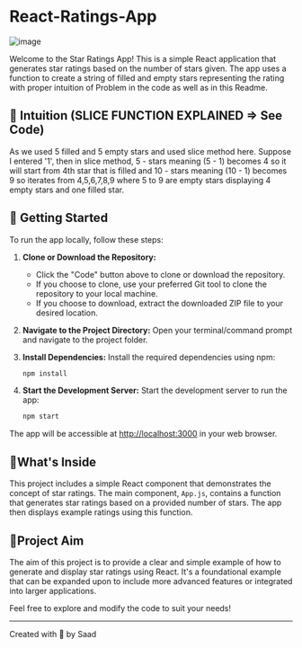 # React-Ratings-App

![image](https://github.com/SaadARazzaq/React-Ratings-App/assets/123338307/4163d1fe-d0d7-4bec-a8db-d9a6c55bb595)

Welcome to the Star Ratings App! This is a simple React application that generates star ratings based on the number of stars given. The app uses a function to create a string of filled and empty stars representing the rating with proper intuition of Problem in the code as well as in this Readme.

## 🧠 Intuition (SLICE FUNCTION EXPLAINED => See Code)
As we used 5 filled and 5 empty stars and used slice method here. Suppose I entered '1', then in slice method, 5 - stars meaning (5 - 1) becomes 4 so it will start from 4th star that is filled and 10 - stars meaning (10 - 1) becomes 9 so iterates from 4,5,6,7,8,9 where 5 to 9 are empty stars displaying 4 empty stars and one filled star.
  
## 🏁 Getting Started

To run the app locally, follow these steps:

1. **Clone or Download the Repository:**
   - Click the "Code" button above to clone or download the repository.
   - If you choose to clone, use your preferred Git tool to clone the repository to your local machine.
   - If you choose to download, extract the downloaded ZIP file to your desired location.

2. **Navigate to the Project Directory:**
   Open your terminal/command prompt and navigate to the project folder.

3. **Install Dependencies:**
   Install the required dependencies using npm:
   ```bash
   npm install

4. **Start the Development Server:**
   Start the development server to run the app:
   ```bash
   npm start


The app will be accessible at [http://localhost:3000](http://localhost:3000) in your web browser.

## 👀What's Inside

This project includes a simple React component that demonstrates the concept of star ratings. The main component, `App.js`, contains a function that generates star ratings based on a provided number of stars. The app then displays example ratings using this function.

## 🎯Project Aim

The aim of this project is to provide a clear and simple example of how to generate and display star ratings using React. It's a foundational example that can be expanded upon to include more advanced features or integrated into larger applications.

Feel free to explore and modify the code to suit your needs!

---

Created with 💖 by Saad
